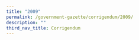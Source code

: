 ```yaml
---
title: "2009"
permalink: /government-gazette/corrigendum/2009/
description: ""
third_nav_title: Corrigendum
---
```

